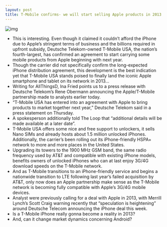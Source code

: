 ```yaml
---
layout: post
title: T-Mobile confirms- we will start selling Apple products in 2013
---
```

![img](http://media.idownloadblog.com/wp-content/uploads/2012/12/T-Mobile-iPhone-5.jpg)
* This is interesting. Even though it claimed it couldn’t afford the iPhone due to Apple’s stringent terms of business and the billions required in upfront subsidy, Deutsche Telekom-owned T-Mobile USA, the nation’s fourth-largest, has confirmed an agreement to start carrying some mobile products from Apple beginning with next year.
* Though the carrier did not specifically confirm the long-expected iPhone distribution agreement, this development is the best indication yet that T-Mobile USA stands poised to finally land the iconic Apple smartphone and tablet on its network in 2013… 
* Writing for AllThingsD, Ina Fried points us to a press release with Deutsche Telekom’s Rene Obermann announcing the Apple/T-Mobile partnership made to analysts earlier today.
* “T-Mobile USA has entered into an agreement with Apple to bring products to market together next year,” Deutsche Telekom said in a press statement on Thursday.
* A spokesperson additionally told The Loop that “additional details will be made available at a later date”.
* T-Mobile USA offers some nice and free support to unlockers, it sells Nano SIMs and already hosts about 1.5 million unlocked iPhones. Additionally, the carrier’s been rolling out its iPhone-friendly HSPA+ network to more and more places in the United States.
* Upgrading its towers to the 1900 MHz GSM band, the same radio frequency used by AT&T and compatible with existing iPhone models, benefits owners of unlocked iPhones who can at last enjoy 3G/4G download speeds on the T-Mobile network.
* And as T-Mobile transitions to an iPhone-friendly service and begins a nationwide transition to LTE following last year’s failed acquisition by AT&T, only now does an Apple partnership make sense as the T-Mobile network is becoming fully compatible with Apple’s 3G/4G mobile devices.
* Analyst were previously calling for a deal with Apple in 2013, with Merrill Lynch’s Scott Craig warning recently that “speculation is heightening” around Deutsche Telecom announcing the iPhone deal this week.
* Is a T-Mobile iPhone really gonna become a reality in 2013?
* And, can it change market dynamics concerning Android?

